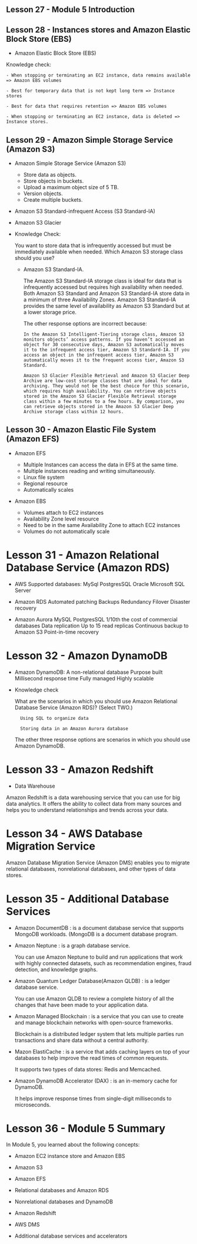 ## Lesson 27 - Module 5 Introduction

## Lesson 28 - Instances stores and Amazon Elastic Block Store (EBS)

- Amazon Elastic Block Store (EBS)

Knowledge check:

    - When stopping or terminating an EC2 instance, data remains available => Amazon EBS volumes

    - Best for temporary data that is not kept long term => Instance stores

    - Best for data that requires retention => Amazon EBS volumes

    - When stopping or terminating an EC2 instance, data is deleted => Instance stores.

## Lesson 29 - Amazon Simple Storage Service (Amazon S3)

- Amazon Simple Storage Service (Amazon S3)

  - Store data as objects.
  - Store objects in buckets.
  - Upload a maximum object size of 5 TB.
  - Version objects.
  - Create multiple buckets.

- Amazon S3 Standard-infrequent Access (S3 Standard-IA)

- Amazon S3 Glacier

- Knowledge Check:

  You want to store data that is infrequently accessed but must be immediately available when needed. Which Amazon S3 storage class should you use?

  - Amazon S3 Standard-IA.

    The Amazon S3 Standard-IA storage class is ideal for data that is infrequently accessed but requires high availability when needed. Both Amazon S3 Standard and Amazon S3 Standard-IA store data in a minimum of three Availability Zones. Amazon S3 Standard-IA provides the same level of availability as Amazon S3 Standard but at a lower storage price.

    The other response options are incorrect because:

        In the Amazon S3 Intelligent-Tiering storage class, Amazon S3 monitors objects’ access patterns. If you haven’t accessed an object for 30 consecutive days, Amazon S3 automatically moves it to the infrequent access tier, Amazon S3 Standard-IA. If you access an object in the infrequent access tier, Amazon S3 automatically moves it to the frequent access tier, Amazon S3 Standard.

        Amazon S3 Glacier Flexible Retrieval and Amazon S3 Glacier Deep Archive are low-cost storage classes that are ideal for data archiving. They would not be the best choice for this scenario, which requires high availability. You can retrieve objects stored in the Amazon S3 Glacier Flexible Retrieval storage class within a few minutes to a few hours. By comparison, you can retrieve objects stored in the Amazon S3 Glacier Deep Archive storage class within 12 hours.

## Lesson 30 - Amazon Elastic File System (Amazon EFS)

- Amazon EFS

  - Multiple Instances can access the data in EFS at the same time.
  - Multiple instances reading and writing simultaneously.
  - Linux file system
  - Regional resource
  - Automatically scales

- Amazon EBS

  - Volumes attach to EC2 instances
  - Availability Zone level resource
  - Need to be in the same Availability Zone to attach EC2 instances
  - Volumes do not automatically scale

# Lesson 31 - Amazon Relational Database Service (Amazon RDS)

- AWS Supported databases:
  MySql
  PostgresSQL
  Oracle
  Microsoft SQL Server

- Amazon RDS
  Automated patching
  Backups
  Redundancy
  Filover
  Disaster recovery

- Amazon Aurora
  MySQL
  PostgresSQL
  1/10th the cost of commercial databases
  Data replication
  Up to 15 read replicas
  Continuous backup to Amazon S3
  Point-in-time recovery

# Lesson 32 - Amazon DynamoDB

- Amazon DynamoDB:
  A non-relational database
  Purpose built
  Millisecond response time
  Fully managed
  Highly scalable

- Knowledge check

  What are the scenarios in which you should use Amazon Relational Database Service (Amazon RDS)? (Select TWO.)

        Using SQL to organize data

        Storing data in an Amazon Aurora database

  The other three response options are scenarios in which you should use Amazon DynamoDB.

# Lesson 33 - Amazon Redshift

- Data Warehouse

Amazon Redshift is a data warehousing service that you can use for big data analytics. It offers the ability to collect data from many sources and helps you to understand relationships and trends across your data.

# Lesson 34 - AWS Database Migration Service

Amazon Database Migration Service (Amazon DMS) enables you to migrate relational databases, nonrelational databases, and other types of data stores.

# Lesson 35 - Additional Database Services

- Amazon DocumentDB :
  is a document database service that supports MongoDB workloads. (MongoDB is a document database program.

- Amazon Neptune :
  is a graph database service.

  You can use Amazon Neptune to build and run applications that work with highly connected datasets, such as recommendation engines, fraud detection, and knowledge graphs.

- Amazon Quantum Ledger Database(Amazon QLDB) :
  is a ledger database service.

  You can use Amazon QLDB to review a complete history of all the changes that have been made to your application data.

- Amazon Managed Blockchain :
  is a service that you can use to create and manage blockchain networks with open-source frameworks.

  Blockchain is a distributed ledger system that lets multiple parties run transactions and share data without a central authority.

- Mazon ElastiCache :
  is a service that adds caching layers on top of your databases to help improve the read times of common requests.

  It supports two types of data stores: Redis and Memcached.

- Amazon DynamoDB Accelerator (DAX) :
  is an in-memory cache for DynamoDB.

  It helps improve response times from single-digit milliseconds to microseconds.

# Lesson 36 - Module 5 Summary

In Module 5, you learned about the following concepts:

- Amazon EC2 instance store and Amazon EBS

- Amazon S3

- Amazon EFS

- Relational databases and Amazon RDS

- Nonrelational databases and DynamoDB

- Amazon Redshift

- AWS DMS

- Additional database services and accelerators
